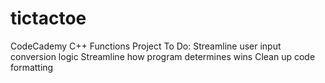 # tictactoe
CodeCademy C++ Functions Project
To Do:
    Streamline user input conversion logic
    Streamline how program determines wins
    Clean up code formatting